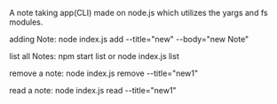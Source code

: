 A note taking app(CLI) made on node.js which utilizes the yargs and fs modules.


adding Note: node index.js add --title="new" --body="new Note"

list all Notes:    npm start list 
                or 
                    node index.js list

remove a note: node index.js remove --title="new1"

read a note: node index.js read --title="new1"